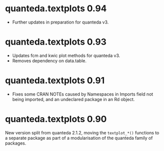 # quanteda.textplots 0.94

* Further updates in preparation for quanteda v3.

# quanteda.textplots 0.93

* Updates fcm and kwic plot methods for quanteda v3.
* Removes dependency on data.table.

# quanteda.textplots 0.91

* Fixes some CRAN NOTEs caused by Namespaces in Imports field not being imported, and an undeclared package in an Rd object.

# quanteda.textplots 0.90

New version split from quanteda 2.1.2, moving the `textplot_*()` functions to a separate package as part of a modularisation of the quanteda family of packages.
